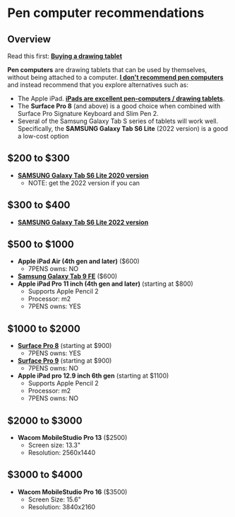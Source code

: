 # Pen computer recommendations

## Overview

Read this first: [**Buying a drawing tablet**](../) &#x20;

**Pen computers** are drawing tablets that can be used by themselves, without being attached to a computer. [**I don't recommend pen computers**](../the-case-against-pen-computers.md) and instead recommend that you explore alternatives such as:&#x20;

* The Apple iPad. [**iPads are excellent pen-computers / drawing tablets**](../using-an-ipad-as-a-drawing-tablet.md).&#x20;
* The **Surface Pro 8** (and above) is a good choice when combined with Surface Pro Signature Keyboard and Slim Pen 2.
* Several of the Samsung Galaxy Tab S series of tablets will work well. Specifically, the **SAMSUNG Galaxy Tab S6 Lite** (2022 version) is a good a low-cost option   &#x20;

## $200 to $300

* [**SAMSUNG Galaxy Tab S6 Lite 2020 version**](../../product-info/samsung/samsung-galaxy-tab-s6-lite-2020.md)&#x20;
  * NOTE: get the 2022 version if you can

## $300 to $400

* [**SAMSUNG Galaxy Tab S6 Lite 2022 version**](../../product-info/samsung/samsung-galaxy-tab-s6-lite-2022.md)

## $500 to $1000

* **Apple iPad Air (4th gen and later)** ($600)
  * 7PENS owns: NO
* [**Samsung Galaxy Tab 9 FE**](../../product-info/samsung/samsung-galaxy-tab-s9-fe.md) ($600)
* **Apple iPad Pro 11 inch (4th gen and later)** (starting at $800)
  * Supports Apple Pencil 2
  * Processor: m2
  * 7PENS owns: YES

## $1000 to $2000

* [**Surface Pro 8**](../../product-info/microsoft/microsoft-surface-pro-8.md) (starting at $900)
  * 7PENS owns: YES
* [**Surface Pro 9**](../../product-info/microsoft/microsoft-surface-pro-9.md) (starting at $900)
  * 7PENS owns: NO
* **Apple iPad pro 12.9 inch 6th gen** (starting at $1100)
  * Supports Apple Pencil 2
  * Processor: m2
  * 7PENS owns: NO

## $2000 to $3000

* **Wacom MobileStudio Pro 13** ($2500)
  * Screen size: 13.3"
  * Resolution: 2560x1440

## $3000 to $4000

* **Wacom MobileStudio Pro 16** ($3500)
  * Screen Size: 15.6"
  * Resolution: 3840x2160
